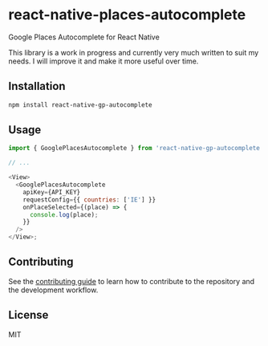 # react-native-places-autocomplete

Google Places Autocomplete for React Native

This library is a work in progress and currently very much written to suit my needs. I will improve it and make it more useful over time.

## Installation

```sh
npm install react-native-gp-autocomplete
```

## Usage

```js
import { GooglePlacesAutocomplete } from 'react-native-gp-autocomplete';

// ...

<View>
  <GooglePlacesAutocomplete
    apiKey={API_KEY}
    requestConfig={{ countries: ['IE'] }}
    onPlaceSelected={(place) => {
      console.log(place);
    }}
  />
</View>;
```

## Contributing

See the [contributing guide](CONTRIBUTING.md) to learn how to contribute to the repository and the development workflow.

## License

MIT
